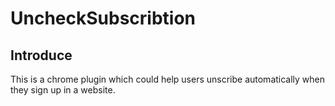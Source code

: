 # UncheckSubscribtion

## Introduce
This is a chrome plugin which could help users unscribe automatically when they sign up in a website. 
